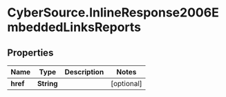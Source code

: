 # CyberSource.InlineResponse2006EmbeddedLinksReports

## Properties
Name | Type | Description | Notes
------------ | ------------- | ------------- | -------------
**href** | **String** |  | [optional] 


